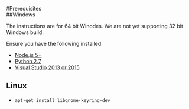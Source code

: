 #Prerequisites  
##Windows

The instructions are for 64 bit Winodes. We are not yet supporting 32 bit Windows build.

Ensure you have the following installed:  

* [Node.js 5+](https://nodejs.org/en/)
* [Python 2.7](https://www.python.org/downloads/)  
* [Visual Studio 2013 or 2015](https://www.visualstudio.com/en-us/products/visual-studio-community-vs.aspx)  

## Linux
* `apt-get install libgnome-keyring-dev`
